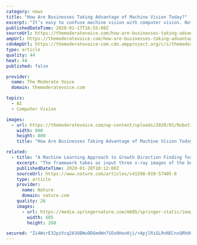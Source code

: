 ```yaml
---
category: news
title: "How Are Businesses Taking Advantage of Machine Vision Today?"
excerpt: "It’s easy to confuse machine vision with computer vision. Not only do the terms sound a lot alike, but they are closely related. There are, however, important distinctions between the two."
publishedDateTime: 2020-01-17T16:55:00Z
sourceUrl: https://themoderatevoice.com/how-are-businesses-taking-advantage-of-machine-vision-today/
ampUrl: https://themoderatevoice.com/how-are-businesses-taking-advantage-of-machine-vision-today/
cdnAmpUrl: https://themoderatevoice-com.cdn.ampproject.org/c/s/themoderatevoice.com/how-are-businesses-taking-advantage-of-machine-vision-today/
type: article
quality: 44
heat: 44
published: false

provider:
  name: The Moderate Voice
  domain: themoderatevoice.com

topics:
  - AI
  - Computer Vision

images:
  - url: https://themoderatevoice.com/wp-content/uploads/2020/01/Robotic-Vision-macrovector-Freepik-.jpg
    width: 800
    height: 800
    title: "How Are Businesses Taking Advantage of Machine Vision Today?"

related:
  - title: "A Machine Learning Approach to Growth Direction Finding for Automated Planting of Bulbous Plants"
    excerpt: "The framework takes as input three x-ray images of the bulb and extracts shape, edge, and texture features from each image. These features are then fed into a machine learning regression algorithm in order to predict the 2D projection of the bulb’s growth direction. Using the x-ray system’s geometry, these 2D estimates are then mapped to ..."
    publishedDateTime: 2020-01-20T10:12:00Z
    sourceUrl: https://www.nature.com/articles/s41598-019-57405-8
    type: article
    provider:
      name: Nature
      domain: nature.com
    quality: 26
    images:
      - url: https://media.springernature.com/m685/springer-static/image/art%3A10.1038%2Fs41598-019-57405-8/MediaObjects/41598_2019_57405_Fig1_HTML.png
        width: 685
        height: 268

secured: "Zi4WsrE32pzVcq2A3UBWuODGmdWn7SEo0Hoo0ji/+ApjlRiGLRnNECnvQRh0GB35dOcObB719rUSL3S60Od0gPa8gqYToXstvXlX+/FTPSXyX/zA4U7uQS3pRVsdXiQBKwi/GIGK10/XtKy387NO9qCf2RWDzRTZpznALu3zTxwfYMMIGJfE90/NyHiNz8dRLRo8MhcBnpLo6PnNqDLUqNrdJHElE3EOp+pLPaATj+Dd2QVBb8fKH+EBoKcIwOZqXoiDgdEcb9lA6//Nr5lB5eHgMSTJSzJms9Wlm71iK3j/phskV3tUfrfyM3EAyNGfvOiQO/PpB3rVYLyCX4Qwj+8Y0lHR2qpYOVprJ8jEXKyWRglpM2vDOFwdmOtuNdiLHdNV3HbTs5f7QgT67QTOWG6g/XbcAUOLt6gm1ZYBM/yi09yUlciP5heEUJVNxoTNrpAwNQfLu9Y/cP+u8BvKeA==;dnfKto4EL/IdG2ryjHjaEg=="
---
```


